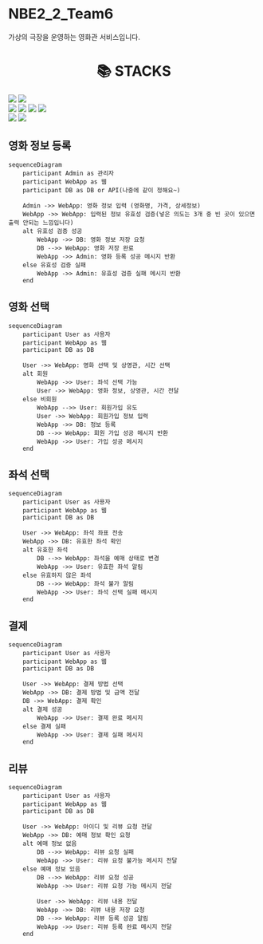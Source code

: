 # NBE2_2_Team6
가상의 극장을 운영하는 영화관 서비스입니다.

<div align=center><h1>📚 STACKS</h1></div>
<div align=left> 
<img src="https://img.shields.io/badge/java-007396?style=for-the-badge&logo=java&logoColor=white"> 
<img src="https://img.shields.io/badge/javascript-F7DF1E?style=for-the-badge&logo=javascript&logoColor=black"> 
  <br>
<img src="https://img.shields.io/badge/spring-6DB33F?style=for-the-badge&logo=spring&logoColor=white"> 
<img src="https://img.shields.io/badge/springboot-6DB33F?style=for-the-badge&logo=springboot&logoColor=white">
<img src="https://img.shields.io/badge/mysql-4479A1?style=for-the-badge&logo=mysql&logoColor=white"> 
<img src="https://img.shields.io/badge/gradle-02303A?style=for-the-badge&logo=gradle&logoColor=white">
 <br>
<img src="https://img.shields.io/badge/git-F05032?style=for-the-badge&logo=git&logoColor=white">
<img src="https://img.shields.io/badge/github-181717?style=for-the-badge&logo=github&logoColor=white">
 <br>
</div>

## 영화 정보 등록 

```mermaid
sequenceDiagram
    participant Admin as 관리자
    participant WebApp as 웹
    participant DB as DB or API(나중에 같이 정해요~)

    Admin ->> WebApp: 영화 정보 입력 (영화명, 가격, 상세정보)
    WebApp ->> WebApp: 입력된 정보 유효성 검증(넣은 의도는 3개 중 빈 곳이 있으면 출력 안되는 느낌입니다)
    alt 유효성 검증 성공
        WebApp ->> DB: 영화 정보 저장 요청
        DB -->> WebApp: 영화 저장 완료
        WebApp ->> Admin: 영화 등록 성공 메시지 반환
    else 유효성 검증 실패
        WebApp ->> Admin: 유효성 검증 실패 메시지 반환
    end
```

## 영화 선택
```mermaid
sequenceDiagram
    participant User as 사용자
    participant WebApp as 웹
    participant DB as DB

    User ->> WebApp: 영화 선택 및 상영관, 시간 선택
    alt 회원
        WebApp ->> User: 좌석 선택 가능
        User ->> WebApp: 영화 정보, 상영관, 시간 전달
    else 비회원
        WebApp -->> User: 회원가입 유도
        User ->> WebApp: 회원가입 정보 입력
        WebApp ->> DB: 정보 등록
        DB -->> WebApp: 회원 가입 성공 메시지 반환
        WebApp ->> User: 가입 성공 메시지
    end
```

## 좌석 선택
```mermaid
sequenceDiagram
    participant User as 사용자
    participant WebApp as 웹
    participant DB as DB

    User ->> WebApp: 좌석 좌표 전송
    WebApp ->> DB: 유효한 좌석 확인
    alt 유효한 좌석
        DB -->> WebApp: 좌석을 예매 상태로 변경
        WebApp ->> User: 유효한 좌석 알림
    else 유효하지 않은 좌석
        DB -->> WebApp: 좌석 불가 알림
        WebApp ->> User: 좌석 선택 실패 메시지
    end

```

## 결제
```mermaid
sequenceDiagram
    participant User as 사용자
    participant WebApp as 웹
    participant DB as DB

    User ->> WebApp: 결제 방법 선택
    WebApp ->> DB: 결제 방법 및 금액 전달
    DB ->> WebApp: 결제 확인
    alt 결제 성공
        WebApp ->> User: 결제 완료 메시지
    else 결제 실패
        WebApp ->> User: 결제 실패 메시지
    end
```
## 리뷰
```mermaid
sequenceDiagram
    participant User as 사용자
    participant WebApp as 웹
    participant DB as DB

    User ->> WebApp: 아이디 및 리뷰 요청 전달
    WebApp ->> DB: 예매 정보 확인 요청
    alt 예매 정보 없음
        DB -->> WebApp: 리뷰 요청 실패
        WebApp ->> User: 리뷰 요청 불가능 메시지 전달
    else 예매 정보 있음
        DB -->> WebApp: 리뷰 요청 성공
        WebApp ->> User: 리뷰 요청 가능 메시지 전달
        
        User ->> WebApp: 리뷰 내용 전달
        WebApp ->> DB: 리뷰 내용 저장 요청
        DB -->> WebApp: 리뷰 등록 성공 알림
        WebApp ->> User: 리뷰 등록 완료 메시지 전달
    end
```

